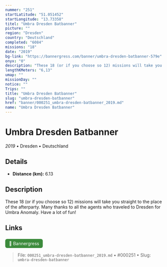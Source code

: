 ```yaml
---
nummer: "251"
startLatitude: "51.051452"
startLongitude: "13.73358"
titel: "Umbra Dresden Batbanner"
picture: ""
region: "Dresden"
country: "Deutschland"
completed: "6084"
missions: "18"
date: "2019"
bg-link: "https://bannergress.com/banner/umbra-dresden-batbanner-579e"
onyx: "0"
description: "These 18 (or if you choose so 12) missions will take you straight to the place of the afterparty. Many thanks to all the agents who traveled to Dresden for Umbra Anomaly. Have a lot of fun!"
lengthKMeters: "6,13"
umap: ""
missionDay: ""
notice: ""
Trips: ""
title: "Umbra Dresden Batbanner"
slug: "umbra-dresden-batbanner"
href: "banner/000251_umbra-dresden-batbanner_2019.md"
name: "Umbra Dresden Batbanner"
---
```

# Umbra Dresden Batbanner

*2019* • Dresden • Deutschland





## Details
- **Distance (km):** 6.13






## Description
These 18 (or if you choose so 12) missions will take you straight to the place of the afterparty. Many thanks to all the agents who traveled to Dresden for Umbra Anomaly. Have a lot of fun!



## Links
<a href="https://bannergress.com/banner/umbra-dresden-batbanner-579e" style="display:inline-block;margin:6px 8px 0 0;padding:6px 12px;background:#3c8b3c;color:#fff;text-decoration:none;border-radius:6px;">🔗 Bannergress</a>




> File: `000251_umbra-dresden-batbanner_2019.md` • #000251 • Slug: `umbra-dresden-batbanner`
